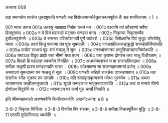 अध्यायः 008

तदा समागतेन व्यासेन धृतराष्ट्रम्प्रति पाण्डवैः सह विरोधस्यानर्थहेतुत्वकथनपूर्वकं तैः सह शमविधानम् ॥ 1 ॥

001	व्यास उवाच 
001a	धतराष्ट्र महाप्राज्ञ निबोध वचनं मम ।
001c	वक्ष्यामि त्वां कौरवाणां सर्वेषां हितमुत्तमम् ॥
002a	न मे प्रियं महाबाहो यद्गताः पाण्डवा वनम् ।
002c	निकृत्त्या निकृताश्चैव दुर्योधनपुरोगमैः ॥
003a	ते स्मरन्तः परिक्लेशान्वर्षे पूर्णे त्रयोदशे ।
003c	विमोक्ष्यन्ति विषं क्रुद्धाः कौरवेयेषु भारत ॥
004a	तदयं किन्नु पापात्मा तव पुत्रः सुमन्दधीः ।
004c	पाण्डवान्नित्यसङ्क्रुद्धो राज्यहेतोर्जिघांसति ॥
005a	वार्यतां साध्वयं मूढः शमं गच्छतु ते सुतः ।
005c	वनस्थांस्तानयं हन्तुमिच्छन्प्राणान्विमोक्ष्यति ॥
006a	यथाऽऽह विदुरः प्राज्ञो यथा भीष्मो यथा वयम् ।
006c	यथा कृपश्च द्रोणश्च तथा साधु विधीयताम् ॥
007a	विग्रहो हि महाप्राज्ञ स्वजनेन विगर्हितः ।
007c	अधर्म्यमयशस्यं च मा राजन्प्रतिपद्यथाः ॥
008a	समीक्षा यादृशी ह्यस्य पाण्डवान्प्रति भारत ।
008c	उपेक्ष्यमाणा सा राजन्महान्तमनयं व्रजेत् ॥
009a	अथवाऽयं सुमन्दात्मा वनं गच्छतु ते सुतः ।
009c	पाण्डवैः सहितो राजन्नेक एवासहायवान् ॥
010a	ततः संसर्गजः स्नेहः पुत्रस्य तव पाण्डवैः ।
010c	यदि स्यात्कृतकृत्यस्त्वं भवेथाः पुरषर्षभ ॥
011a	अथवा जायमानस्य यच्छीलमनुजायते ।
011c	श्रूयते तन्महाराज नामृतस्यापसर्पति ॥
012a	कथं वा मन्यते भीष्मो द्रोणोऽथ विदुरोपि वा ।
012c	भवान्वाऽत्र परं कार्यं पुरा चार्थो निवर्तते ॥

इति श्रीमन्महाभारते अरण्यपर्वणि किर्मीरवधपर्वणि अष्टमोऽध्यायः ॥ 8 ॥

3-8-2 निकृताः निर्जिताः ॥ 3-8-3 विषमिव विषं शस्त्रम् ॥ 3-8-8 समीक्षा विचारपूर्विका बुद्धिः ॥ 3-8-11 एतदपि दुर्घटमित्याह अथवेति ॥

